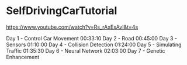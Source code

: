 # SelfDrivingCarTutorial

https://www.youtube.com/watch?v=Rs_rAxEsAvI&t=4s

Day 1 - Control Car Movement 00:33:10
Day 2 - Road 00:45:00
Day 3 - Sensors 01:10:00
Day 4 - Collision Detection 01:24:00
Day 5 - Simulating Traffic 01:35:30
Day 6 - Neural Network 02:03:00
Day 7 - Genetic Enhancement 